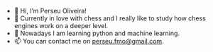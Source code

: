 - 👋 Hi, I’m Perseu Oliveira!
- 👀 Currently in love with chess and I really like to study how chess engines work on a deeper level. 
- 🌱 Nowadays I am learning python and machine learning.
- 📫 You can contact me on perseu.fmo@gmail.com.

<!---
perseu-fmo/perseu-fmo is a ✨ special ✨ repository because its `README.md` (this file) appears on your GitHub profile.
You can click the Preview link to take a look at your changes.
--->
